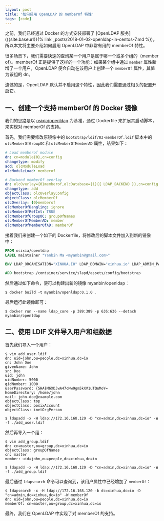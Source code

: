 ```yaml
---
layout: post
title: '如何启用 OpenLDAP 的 memberOf 特性'
tags: [code]
---
```


之前，我们已经通过 Docker 的方式安装部署了 [OpenLDAP 服务]({{site.baseurl}}{% link _posts/2018-01-02-openldap-in-centos-7.md %})。所以本文将主要介绍如何启用 OpenLDAP 中非常有用的 memberOf 特性。

很多场景下，我们需要快速的查询某一个用户是属于哪一个或多个组的（member of）。memberOf 正是提供了这样的一个功能：如果某个组中通过 `member` 属性新增了一个用户，OpenLDAP 便会自动在该用户上创建一个 `memberOf` 属性，其值为该组的 dn。

遗憾的是，OpenLDAP 默认并不启用这个特性，因此我们需要通过相关的配置开启它。


## 一、创建一个支持 memberOf 的 Docker 镜像

我们的思路是以 [osixia/openldap](https://github.com/osixia/docker-openldap) 为基准，通过 Dockerfile 来扩展其启动脚本，来实现对 memberOf 的支持。

首先，我们需要修改原镜像中的 `bootstrap/ldif/03-memberOf.ldif` 脚本中的 `olcMemberOfGroupOC` 和 `olcMemberOfMemberAD` 属性，结果如下：

```yaml
# Load memberof module
dn: cn=module{0},cn=config
changetype: modify
add: olcModuleLoad
olcModuleLoad: memberof

# Backend memberOf overlay
dn: olcOverlay={0}memberof,olcDatabase={1}{{ LDAP_BACKEND }},cn=config
changetype: add
objectClass: olcOverlayConfig
objectClass: olcMemberOf
olcOverlay: {0}memberof
olcMemberOfDangling: ignore
olcMemberOfRefInt: TRUE
olcMemberOfGroupOC: groupOfNames
olcMemberOfMemberAD: member
olcMemberOfMemberOfAD: memberOf
```

接着我们来创建一个如下的 Dockerfile，将修改后的脚本文件加入到新的镜像中：

```dockerfile
FROM osixia/openldap
LABEL maintainer "Yanbin Ma <myanbin@gmail.com>"

ENV LDAP_ORGANISATION="XINHUA.IO" LDAP_DOMAIN="xinhua.io" LDAP_ADMIN_PASSWORD="Passw0rd"

ADD bootstrap /container/service/slapd/assets/config/bootstrap
```

然后通过如下命令，便可以构建出新的镜像 myanbin/openldap：

```terminal
$ docker build -t myanbin/openldap:0.1.0 .
```

最后运行此镜像即可：

```terminal
$ docker run --name ldap_core -p 389:389 -p 636:636 --detach myanbin/openldap
```


## 二、使用 LDIF 文件导入用户和组数据

首先我们导入一个用户：

```terminal
$ vim add_user.ldif
dn: uid=john,ou=people,dc=xinhua,dc=io
cn: John Doe
givenName: John
sn: Doe
uid: john
uidNumber: 5000
gidNumber: 1000
userPassword: {SHA}M6XDJwA47cNw9gm5kXV1uTQuMoY=
homeDirectory: /home/john
mail: john.doe@example.com
objectClass: top
objectClass: posixAccount
objectClass: inetOrgPerson

$ ldapadd -x -H ldap://172.16.168.120 -D "cn=admin,dc=xinhua,dc=io" -W -f ./add_user.ldif
```

然后再导入一个组：

```terminal
$ vim add_group.ldif
dn: cn=master,ou=group,dc=xinhua,dc=io
objectClass: groupOfNames
cn: master
member: uid=john,ou=people,dc=xinhua,dc=io

$ ldapadd -x -H ldap://172.16.168.120 -D "cn=admin,dc=xinhua,dc=io" -W -f ./add_group.ldif
```

最后通过 `ldapsearch` 命令可以查询到，该用户属性中已经增加了 `memberOf`：

```terminal
$ ldapsearch -x -H ldap://172.16.168.120 -b dc=xinhua,dc=io -D "cn=admin,dc=xinhua,dc=io" -W memberOf
dn: uid=john,ou=people,dc=xinhua,dc=io
memberOf: cn=master,ou=group,dc=xinhua,dc=io
```

最终，我们在 OpenLDAP 中实现了对 memberOf 的支持。
